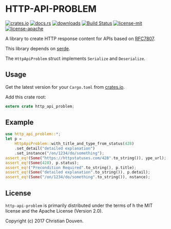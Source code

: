 # HTTP-API-PROBLEM

[![crates.io](https://img.shields.io/crates/v/http-api-problem.svg)](https://crates.io/crates/http-api-problem) 
[![docs.rs](https://docs.rs/http-api-problem/badge.svg)](https://docs.rs/http-api-problem) 
[![downloads](https://img.shields.io/crates/d/http-api-problem.svg)](https://crates.io/crates/http-api-problem) 
[![Build Status](https://travis-ci.org/chridou/http-api-problem.svg?branch=master)](https://travis-ci.org/chridou/http-api-problem) 
[![license-mit](http://img.shields.io/badge/license-MIT-blue.svg)](https://github.com/chridou/http-api-problem/blob/master/LICENSE-MIT) 
[![license-apache](http://img.shields.io/badge/license-APACHE-blue.svg)](https://github.com/chridou/http-api-problem/blob/master/LICENSE-APACHE)

A library to create HTTP response content for APIs based on [RFC7807](https://tools.ietf.org/html/rfc7807).

This library depends on [serde](https://serde.rs/).

The `HttpApiProblem` struct implements `Serialize` and `Deserialize`.

## Usage

Get the latest version for your `Cargo.toml` from
[crates.io](https://crates.io/crates/http-api-problem).

Add this crate root:

```rust
extern crate http_api_problem;
```

## Example

```rust
use http_api_problem::*;
let p = 
    HttpApiProblem::with_title_and_type_from_status(428)
    .set_detail("detailed explanation")
    .set_instance("/on/1234/do/something");
assert_eq!(Some("https://httpstatuses.com/428".to_string()), ype_url);
assert_eq!(Some(428), p.status);
assert_eq!("Precondition Required".to_string(), p.title);
assert_eq!(Some("detailed explanation".to_string()), p.detail);
assert_eq!(Some("/on/1234/do/something".to_string()), nstance);
```

## License

`http-api-problem` is primarily distributed under the terms of h the MIT license and the
Apache License (Version 2.0).

Copyright (c) 2017 Christian Douven.
